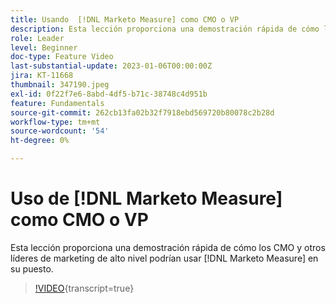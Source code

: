 ```yaml
---
title: Usando  [!DNL Marketo Measure] como CMO o VP
description: Esta lección proporciona una demostración rápida de cómo los CMO y otros líderes de marketing sénior podrían usar  [!DNL Marketo Measure] en su rol.
role: Leader
level: Beginner
doc-type: Feature Video
last-substantial-update: 2023-01-06T00:00:00Z
jira: KT-11668
thumbnail: 347190.jpeg
exl-id: 0f22f7e6-8abd-4df5-b71c-38748c4d951b
feature: Fundamentals
source-git-commit: 262cb13fa02b32f7918ebd569720b80078c2b28d
workflow-type: tm+mt
source-wordcount: '54'
ht-degree: 0%

---
```


# Uso de [!DNL Marketo Measure] como CMO o VP

Esta lección proporciona una demostración rápida de cómo los CMO y otros líderes de marketing de alto nivel podrían usar [!DNL Marketo Measure] en su puesto.

>[!VIDEO](https://video.tv.adobe.com/v/347190/?learn=on){transcript=true}
